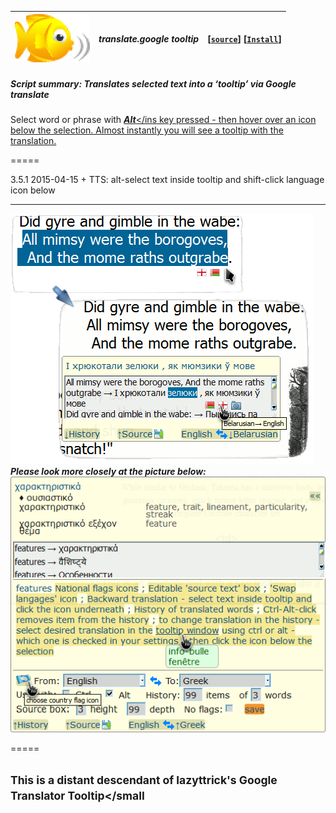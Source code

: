 | ![babelfish](/res/babelfish.gif) | ***translate.google tooltip*** | **[[`source`]](../src/translate.google_tooltip.user.js)** **[[`Install`]](/../../raw/master/src/translate.google_tooltip.user.js)** |
| :----: | :---- | ---------------------- |
##### *Script summary:*  Translates selected text into a ‘tooltip’ via Google translate 

Select word or phrase with <ins><strong><em>Alt</em></strong></ins key pressed - then hover over an icon below the selection. 
Almost instantly you will see a tooltip with the translation. 

=====

3.5.1 2015-04-15 + TTS: alt-select text inside tooltip and shift-click language icon below <hr>

![screenshot](../res/gimble.png)<br>
***Please look more closely at the picture below:***<br>
![screenshot2](../res/tg3.gif)

=====

 <small>This is a distant descendant of lazyttrick's Google Translator Tooltip</small
----
